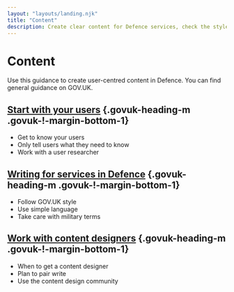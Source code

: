 ```yaml
---
layout: "layouts/landing.njk"
title: "Content"
description: Create clear content for Defence services, check the styles you need to use and how to work with content designers."
---
```


# Content

Use this guidance to create user-centred content in Defence. You can find general guidance on GOV.UK.

## [Start with your users](/content/start-with-your-users/) {.govuk-heading-m .govuk-!-margin-bottom-1}

- Get to know your users
- Only tell users what they need to know
- Work with a user researcher


## [Writing for services in Defence](/content/writing-for-services-in-Defence/) {.govuk-heading-m .govuk-!-margin-bottom-1}

- Follow GOV.UK style
- Use simple language
- Take care with military terms


## [Work with content designers](/content/work-with-content-designers) {.govuk-heading-m .govuk-!-margin-bottom-1}

- When to get a content designer
- Plan to pair write
- Use the content design community

